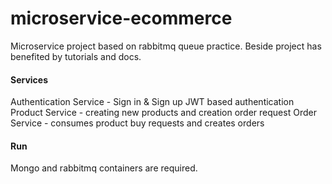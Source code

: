 # microservice-ecommerce

Microservice project based on rabbitmq queue practice. Beside project has benefited by tutorials and docs.

#### Services

Authentication Service - Sign in & Sign up JWT based authentication  
Product Service - creating new products and creation order request
Order Service - consumes product buy requests and creates orders

#### Run

Mongo and rabbitmq containers are required.
